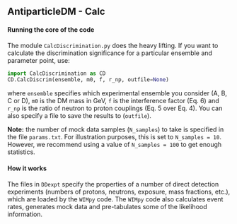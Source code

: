 ## AntiparticleDM - Calc

#### Running the core of the code

The module `CalcDiscrimination.py` does the heavy lifting. If you want to calculate the discrimination significance for a particular ensemble and parameter point, use:

```python
import CalcDiscrimination as CD
CD.CalcDiscrim(ensemble, m0, f, r_np, outfile=None)
```

where `ensemble` specifies which experimental ensemble you consider (A, B, C or D), `m0` is the DM mass in GeV, `f` is the interference factor (Eq. 6) and `r_np` is the ratio of neutron to proton couplings (Eq. 5 over Eq. 4). You can also specify a file to save the results to (`outfile`). 

**Note:** the number of mock data samples (`N_samples`) to take is specified in the file `params.txt`. For illustration purposes, this is set to `N_samples = 10`. However, we recommend using a value of `N_samples = 100` to get enough statistics.

#### How it works

The files in `DDexpt` specify the properties of a number of direct detection experiments (numbers of protons, neutrons, exposure, mass fractions, etc.), which are loaded by the `WIMpy` code. The `WIMpy` code also calculates event rates, generates mock data and pre-tabulates some of the likelihood information.



